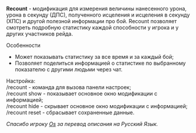 **Recount** - модификация для измерения величины нанесенного урона, урона в секунду (ДПС), полученного исцеления и исцеления в секунду (ХПС) и другой полезной информации про бой. Recount позволяет смотреть подробную статистику каждой способности у игрока и у других участников рейда.

Особенности
- Может показывать статистику за все время и за каждый бой;
- Позволяет поделиться информацией о статистике по выбранному показателю с другими людьми через чат.

Настройка:\
/recount - команда для вызова панели настроек;\
/recount show - показывает основное окно модификации с информацией;\
/recount hide - скрывает основное окно модификации с информацией;\
/recount reset - сбрасывает сохраненные данные.

*Спасибо игроку [Os](https://forum.sirus.su/members/17os86.175882/) за перевод описания на Русский Язык.*